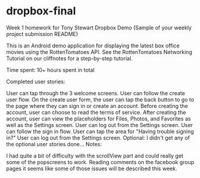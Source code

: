 # dropbox-final
Week 1 homework for Tony Stewart
Dropbox Demo
(Sample of your weekly project submission README)

This is an Android demo application for displaying the latest box office movies using the RottenTomatoes API. See the RottenTomatoes Networking Tutorial on our cliffnotes for a step-by-step tutorial.

Time spent: 10+ hours spent in total

Completed user stories:

User can tap through the 3 welcome screens.
User can follow the create user flow.
On the create user form, the user can tap the back button to go to the page where they can sign in or create an account.
Before creating the account, user can choose to read the terms of service.
After creating the account, user can view the placeholders for Files, Photos, and Favorites as well as the Settings screen.
User can log out from the Settings screen.
User can follow the sign in flow.
User can tap the area for "Having trouble signing in?"
User can log out from the Settings screen.
Optional: I didn't get any of the optional user stories done...
Notes:

I had quite a bit of difficulty with the scrollView part and could really get some of the popscreens to work. Reading comments on the facebook group pages it seems like some of those issues will be described this week.

